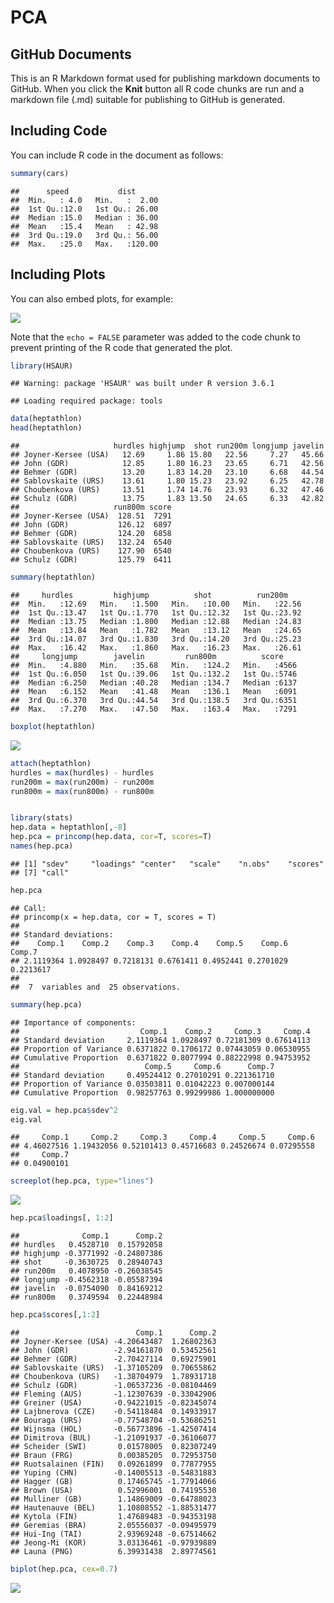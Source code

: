 PCA
================

GitHub Documents
----------------

This is an R Markdown format used for publishing markdown documents to GitHub. When you click the **Knit** button all R code chunks are run and a markdown file (.md) suitable for publishing to GitHub is generated.

Including Code
--------------

You can include R code in the document as follows:

``` r
summary(cars)
```

    ##      speed           dist       
    ##  Min.   : 4.0   Min.   :  2.00  
    ##  1st Qu.:12.0   1st Qu.: 26.00  
    ##  Median :15.0   Median : 36.00  
    ##  Mean   :15.4   Mean   : 42.98  
    ##  3rd Qu.:19.0   3rd Qu.: 56.00  
    ##  Max.   :25.0   Max.   :120.00

Including Plots
---------------

You can also embed plots, for example:

![](Rgit4_files/figure-markdown_github/pressure-1.png)

Note that the `echo = FALSE` parameter was added to the code chunk to prevent printing of the R code that generated the plot.

``` r
library(HSAUR)
```

    ## Warning: package 'HSAUR' was built under R version 3.6.1

    ## Loading required package: tools

``` r
data(heptathlon)
head(heptathlon)
```

    ##                     hurdles highjump  shot run200m longjump javelin
    ## Joyner-Kersee (USA)   12.69     1.86 15.80   22.56     7.27   45.66
    ## John (GDR)            12.85     1.80 16.23   23.65     6.71   42.56
    ## Behmer (GDR)          13.20     1.83 14.20   23.10     6.68   44.54
    ## Sablovskaite (URS)    13.61     1.80 15.23   23.92     6.25   42.78
    ## Choubenkova (URS)     13.51     1.74 14.76   23.93     6.32   47.46
    ## Schulz (GDR)          13.75     1.83 13.50   24.65     6.33   42.82
    ##                     run800m score
    ## Joyner-Kersee (USA)  128.51  7291
    ## John (GDR)           126.12  6897
    ## Behmer (GDR)         124.20  6858
    ## Sablovskaite (URS)   132.24  6540
    ## Choubenkova (URS)    127.90  6540
    ## Schulz (GDR)         125.79  6411

``` r
summary(heptathlon)
```

    ##     hurdles         highjump          shot          run200m     
    ##  Min.   :12.69   Min.   :1.500   Min.   :10.00   Min.   :22.56  
    ##  1st Qu.:13.47   1st Qu.:1.770   1st Qu.:12.32   1st Qu.:23.92  
    ##  Median :13.75   Median :1.800   Median :12.88   Median :24.83  
    ##  Mean   :13.84   Mean   :1.782   Mean   :13.12   Mean   :24.65  
    ##  3rd Qu.:14.07   3rd Qu.:1.830   3rd Qu.:14.20   3rd Qu.:25.23  
    ##  Max.   :16.42   Max.   :1.860   Max.   :16.23   Max.   :26.61  
    ##     longjump        javelin         run800m          score     
    ##  Min.   :4.880   Min.   :35.68   Min.   :124.2   Min.   :4566  
    ##  1st Qu.:6.050   1st Qu.:39.06   1st Qu.:132.2   1st Qu.:5746  
    ##  Median :6.250   Median :40.28   Median :134.7   Median :6137  
    ##  Mean   :6.152   Mean   :41.48   Mean   :136.1   Mean   :6091  
    ##  3rd Qu.:6.370   3rd Qu.:44.54   3rd Qu.:138.5   3rd Qu.:6351  
    ##  Max.   :7.270   Max.   :47.50   Max.   :163.4   Max.   :7291

``` r
boxplot(heptathlon)
```

![](Rgit4_files/figure-markdown_github/unnamed-chunk-1-1.png)

``` r
attach(heptathlon)
hurdles = max(hurdles) - hurdles
run200m = max(run200m) - run200m
run800m = max(run800m) - run800m


library(stats)
hep.data = heptathlon[,-8]
hep.pca = princomp(hep.data, cor=T, scores=T)
names(hep.pca)
```

    ## [1] "sdev"     "loadings" "center"   "scale"    "n.obs"    "scores"  
    ## [7] "call"

``` r
hep.pca
```

    ## Call:
    ## princomp(x = hep.data, cor = T, scores = T)
    ## 
    ## Standard deviations:
    ##    Comp.1    Comp.2    Comp.3    Comp.4    Comp.5    Comp.6    Comp.7 
    ## 2.1119364 1.0928497 0.7218131 0.6761411 0.4952441 0.2701029 0.2213617 
    ## 
    ##  7  variables and  25 observations.

``` r
summary(hep.pca)
```

    ## Importance of components:
    ##                           Comp.1    Comp.2     Comp.3     Comp.4
    ## Standard deviation     2.1119364 1.0928497 0.72181309 0.67614113
    ## Proportion of Variance 0.6371822 0.1706172 0.07443059 0.06530955
    ## Cumulative Proportion  0.6371822 0.8077994 0.88222998 0.94753952
    ##                            Comp.5     Comp.6      Comp.7
    ## Standard deviation     0.49524412 0.27010291 0.221361710
    ## Proportion of Variance 0.03503811 0.01042223 0.007000144
    ## Cumulative Proportion  0.98257763 0.99299986 1.000000000

``` r
eig.val = hep.pca$sdev^2
eig.val
```

    ##     Comp.1     Comp.2     Comp.3     Comp.4     Comp.5     Comp.6 
    ## 4.46027516 1.19432056 0.52101413 0.45716683 0.24526674 0.07295558 
    ##     Comp.7 
    ## 0.04900101

``` r
screeplot(hep.pca, type="lines")
```

![](Rgit4_files/figure-markdown_github/unnamed-chunk-1-2.png)

``` r
hep.pca$loadings[, 1:2]
```

    ##              Comp.1      Comp.2
    ## hurdles   0.4528710  0.15792058
    ## highjump -0.3771992 -0.24807386
    ## shot     -0.3630725  0.28940743
    ## run200m   0.4078950 -0.26038545
    ## longjump -0.4562318 -0.05587394
    ## javelin  -0.0754090  0.84169212
    ## run800m   0.3749594  0.22448984

``` r
hep.pca$scores[,1:2]
```

    ##                          Comp.1      Comp.2
    ## Joyner-Kersee (USA) -4.20643487  1.26802363
    ## John (GDR)          -2.94161870  0.53452561
    ## Behmer (GDR)        -2.70427114  0.69275901
    ## Sablovskaite (URS)  -1.37105209  0.70655862
    ## Choubenkova (URS)   -1.38704979  1.78931718
    ## Schulz (GDR)        -1.06537236 -0.08104469
    ## Fleming (AUS)       -1.12307639 -0.33042906
    ## Greiner (USA)       -0.94221015 -0.82345074
    ## Lajbnerova (CZE)    -0.54118484  0.14933917
    ## Bouraga (URS)       -0.77548704 -0.53686251
    ## Wijnsma (HOL)       -0.56773896 -1.42507414
    ## Dimitrova (BUL)     -1.21091937 -0.36106077
    ## Scheider (SWI)       0.01578005  0.82307249
    ## Braun (FRG)          0.00385205  0.72953750
    ## Ruotsalainen (FIN)   0.09261899  0.77877955
    ## Yuping (CHN)        -0.14005513 -0.54831883
    ## Hagger (GB)          0.17465745 -1.77914066
    ## Brown (USA)          0.52996001  0.74195530
    ## Mulliner (GB)        1.14869009 -0.64788023
    ## Hautenauve (BEL)     1.10808552 -1.88531477
    ## Kytola (FIN)         1.47689483 -0.94353198
    ## Geremias (BRA)       2.05556037 -0.09495979
    ## Hui-Ing (TAI)        2.93969248 -0.67514662
    ## Jeong-Mi (KOR)       3.03136461 -0.97939889
    ## Launa (PNG)          6.39931438  2.89774561

``` r
biplot(hep.pca, cex=0.7)
```

![](Rgit4_files/figure-markdown_github/unnamed-chunk-1-3.png)
